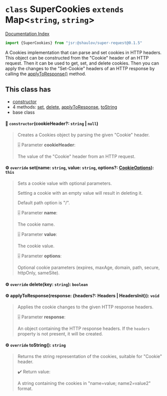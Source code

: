 # `class` SuperCookies `extends` Map\<`string`, `string`>

[Documentation Index](../README.md)

```ts
import {SuperCookies} from "jsr:@shaulov/super-request@0.1.5"
```

A Cookies implementation that can parse and set cookies in HTTP headers.
This object can be constructed from the "Cookie" header of an HTTP request.
Then it can be used to get, set, and delete cookies.
Then you can apply the changes to the "Set-Cookie" headers of an HTTP response by calling the [applyToResponse()](../class.SuperCookies/README.md#-applytoresponseresponse-headers-headers--headersinit-void) method.

## This class has

- [constructor](#-constructorcookieheader-string--null)
- 4 methods:
[set](#-override-setname-string-value-string-options-cookieoptions-this),
[delete](#-override-deletekey-string-boolean),
[applyToResponse](#-applytoresponseresponse-headers-headers--headersinit-void),
[toString](#-override-tostring-string)
- base class


#### 🔧 `constructor`(cookieHeader?: `string` | `null`)

> Creates a Cookies object by parsing the given "Cookie" header.
> 
> 🎚️ Parameter **cookieHeader**:
> 
> The value of the "Cookie" header from an HTTP request.



#### ⚙ `override` set(name: `string`, value: `string`, options?: [CookieOptions](../type.CookieOptions/README.md)): `this`

> Sets a cookie value with optional parameters.
> 
> Setting a cookie with an empty value will result in deleting it.
> 
> Default path option is "/".
> 
> 🎚️ Parameter **name**:
> 
> The cookie name.
> 
> 🎚️ Parameter **value**:
> 
> The cookie value.
> 
> 🎚️ Parameter **options**:
> 
> Optional cookie parameters (expires, maxAge, domain, path, secure, httpOnly, sameSite).



#### ⚙ `override` delete(key: `string`): `boolean`



#### ⚙ applyToResponse(response: \{headers?: Headers | HeadersInit}): `void`

> Applies the cookie changes to the given HTTP response headers.
> 
> 🎚️ Parameter **response**:
> 
> An object containing the HTTP response headers. If the `headers` property is not present, it will be created.



#### ⚙ `override` toString(): `string`

> Returns the string representation of the cookies, suitable for "Cookie" header.
> 
> ✔️ Return value:
> 
> A string containing the cookies in "name=value; name2=value2" format.




